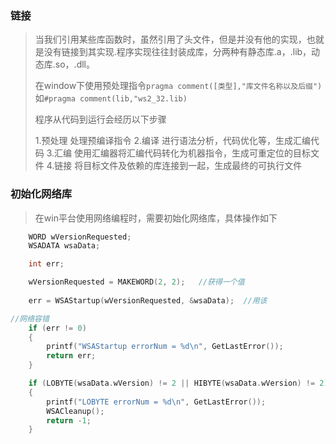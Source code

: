 ### 链接

> 当我们引用某些库函数时，虽然引用了头文件，但是并没有他的实现，也就是没有链接到其实现.程序实现往往封装成库，分两种有静态库.a，.lib，动态库.so，.dll。
>
> 在window下使用预处理指令`pragma comment([类型],"库文件名称以及后缀")`
> 如`#pragma comment(lib,"ws2_32.lib)`
>
> 程序从代码到运行会经历以下步骤
>
> 1.预处理   处理预编译指令
> 2.编译		进行语法分析，代码优化等，生成汇编代码
> 3.汇编		使用汇编器将汇编代码转化为机器指令，生成可重定位的目标文件
> 4.链接		将目标文件及依赖的库连接到一起，生成最终的可执行文件

### 初始化网络库

> 在win平台使用网络编程时，需要初始化网络库，具体操作如下

```c++
	WORD wVersionRequested;
	WSADATA wsaData;

	int err;

	wVersionRequested = MAKEWORD(2, 2);   //获得一个值
	
	err = WSAStartup(wVersionRequested, &wsaData);  //用该

//网络容错
	if (err != 0)
	{
		printf("WSAStartup errorNum = %d\n", GetLastError());
		return err;
	}

	if (LOBYTE(wsaData.wVersion) != 2 || HIBYTE(wsaData.wVersion) != 2)
	{
		printf("LOBYTE errorNum = %d\n", GetLastError());
		WSACleanup();
		return -1;
	}
```



